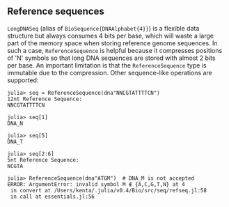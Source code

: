 ## Reference sequences

`LongDNASeq` (alias of `BioSequence{DNAAlphabet{4}}`) is a flexible data
structure but always consumes 4 bits per base, which will waste a large part of
the memory space when storing reference genome sequences.  In such a case,
`ReferenceSequence` is helpful because it compresses positions of 'N' symbols so
that long DNA sequences are stored with almost 2 bits per base. An important
limitation is that the `ReferenceSequence` type is immutable due to the
compression. Other sequence-like operations are supported:
```jlcon
julia> seq = ReferenceSequence(dna"NNCGTATTTTCN")
12nt Reference Sequence:
NNCGTATTTTCN

julia> seq[1]
DNA_N

julia> seq[5]
DNA_T

julia> seq[2:6]
5nt Reference Sequence:
NCGTA

julia> ReferenceSequence(dna"ATGM")  # DNA_M is not accepted
ERROR: ArgumentError: invalid symbol M ∉ {A,C,G,T,N} at 4
 in convert at /Users/kenta/.julia/v0.4/Bio/src/seq/refseq.jl:58
 in call at essentials.jl:56

```
